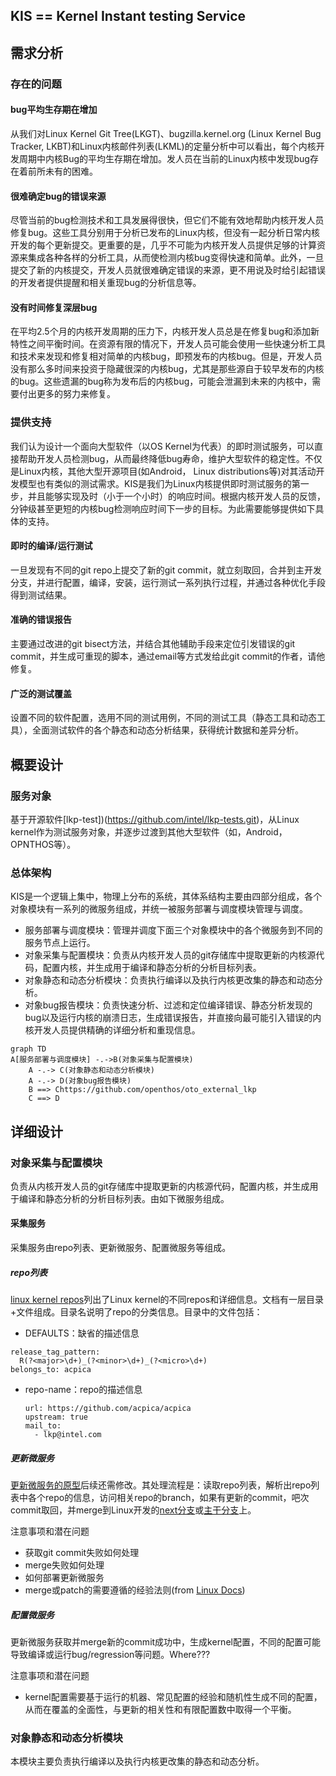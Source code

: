 ## KIS == Kernel Instant testing Service 

## 需求分析

### 存在的问题

#### bug平均生存期在增加

从我们对Linux Kernel Git Tree(LKGT)、bugzilla.kernel.org (Linux Kernel Bug Tracker, LKBT)和Linux内核邮件列表(LKML)的定量分析中可以看出，每个内核开发周期中内核Bug的平均生存期在增加。发人员在当前的Linux内核中发现bug存在着前所未有的困难。

#### 很难确定bug的错误来源

尽管当前的bug检测技术和工具发展得很快，但它们不能有效地帮助内核开发人员修复bug。这些工具分别用于分析已发布的Linux内核，但没有一起分析日常内核开发的每个更新提交。更重要的是，几乎不可能为内核开发人员提供足够的计算资源来集成各种各样的分析工具，从而使检测内核bug变得快速和简单。此外，一旦提交了新的内核提交，开发人员就很难确定错误的来源，更不用说及时给引起错误的开发者提供提醒和相关重现bug的分析信息等。

#### 没有时间修复深层bug

在平均2.5个月的内核开发周期的压力下，内核开发人员总是在修复bug和添加新特性之间平衡时间。在资源有限的情况下，开发人员可能会使用一些快速分析工具和技术来发现和修复相对简单的内核bug，即预发布的内核bug。但是，开发人员没有那么多时间来投资于隐藏很深的内核bug，尤其是那些源自于较早发布的内核的bug。这些遗漏的bug称为发布后的内核bug，可能会泄漏到未来的内核中，需要付出更多的努力来修复。

### 提供支持

我们认为设计一个面向大型软件（以OS Kernel为代表）的即时测试服务，可以直接帮助开发人员检测bug，从而最终降低bug寿命，维护大型软件的稳定性。不仅是Linux内核，其他大型开源项目(如Android， Linux distributions等)对其活动开发模型也有类似的测试需求。KIS是我们为Linux内核提供即时测试服务的第一步，并且能够实现及时（小于一个小时）的响应时间。根据内核开发人员的反馈，分钟级甚至更短的内核bug检测响应时间下一步的目标。为此需要能够提供如下具体的支持。

#### 即时的编译/运行测试

一旦发现有不同的git repo上提交了新的git commit，就立刻取回，合并到主开发分支，并进行配置，编译，安装，运行测试一系列执行过程，并通过各种优化手段得到测试结果。

#### 准确的错误报告

主要通过改进的git bisect方法，并结合其他辅助手段来定位引发错误的git commit，并生成可重现的脚本，通过email等方式发给此git commit的作者，请他修复。

#### 广泛的测试覆盖

设置不同的软件配置，选用不同的测试用例，不同的测试工具（静态工具和动态工具），全面测试软件的各个静态和动态分析结果，获得统计数据和差异分析。

## 概要设计

### 服务对象

基于开源软件[lkp-test])(https://github.com/intel/lkp-tests.git)，从Linux kernel作为测试服务对象，并逐步过渡到其他大型软件（如，Android， OPNTHOS等）。

### 总体架构

KIS是一个逻辑上集中，物理上分布的系统，其体系结构主要由四部分组成，各个对象模块有一系列的微服务组成，并统一被服务部署与调度模块管理与调度。

- 服务部署与调度模块：管理并调度下面三个对象模块中的各个微服务到不同的服务节点上运行。
- 对象采集与配置模块：负责从内核开发人员的git存储库中提取更新的内核源代码，配置内核，并生成用于编译和静态分析的分析目标列表。
- 对象静态和动态分析模块：负责执行编译以及执行内核更改集的静态和动态分析。
- 对象bug报告模块：负责快速分析、过滤和定位编译错误、静态分析发现的bug以及运行内核的崩溃日志，生成错误报告，并直接向最可能引入错误的内核开发人员提供精确的详细分析和重现信息。

```mermaid
graph TD
A[服务部署与调度模块] -.->B(对象采集与配置模块)
    A -.-> C(对象静态和动态分析模块)
    A -.-> D(对象bug报告模块)
    B ==> Chttps://github.com/openthos/oto_external_lkp
    C ==> D
```

## 详细设计

### 对象采集与配置模块

负责从内核开发人员的git存储库中提取更新的内核源代码，配置内核，并生成用于编译和静态分析的分析目标列表。由如下微服务组成。

#### 采集服务

采集服务由repo列表、更新微服务、配置微服务等组成。

##### repo列表

[linux kernel repos](https://github.com/openthos/lkp-tests/tree/master/repo)列出了Linux kernel的不同repos和详细信息。文档有一层目录+文件组成。目录名说明了repo的分类信息。目录中的文件包括：
- DEFAULTS：缺省的描述信息

```
release_tag_pattern:
  R(?<major>\d+)_(?<minor>\d+)_(?<micro>\d+)
belongs_to: acpica
```

- repo-name：repo的描述信息

  ```
  url: https://github.com/acpica/acpica
  upstream: true
  mail_to:
    - lkp@intel.com
  ```

##### 更新微服务

[更新微服务的原型](https://github.com/openthos/system-analysis/blob/master/updateGIT.sh)后续还需修改。其处理流程是：读取repo列表，解析出repo列表中各个repo的信息，访问相关repo的branch，如果有更新的commit，吧次commit取回，并merge到Linux开发的[next分支](https://git.kernel.org/pub/scm/linux/kernel/git/next/linux-next.git)或[主干分支](https://github.com/torvalds/linux)上。

注意事项和潜在问题

- 获取git commit失败如何处理
- merge失败如何处理
- 如何部署更新微服务
- merge或patch的需要遵循的经验法则(from [Linux Docs](https://github.com/torvalds/linux/blob/master/Documentation/translations/zh_CN/process/5.Posting.rst#%E8%A1%A5%E4%B8%81%E5%87%86%E5%A4%87))

##### 配置微服务

更新微服务获取并merge新的commit成功中，生成kernel配置，不同的配置可能导致编译或运行bug/regression等问题。Where???

注意事项和潜在问题

- kernel配置需要基于运行的机器、常见配置的经验和随机性生成不同的配置，从而在覆盖的全面性，与更新的相关性和有限配置数中取得一个平衡。

### 对象静态和动态分析模块

本模块主要负责执行编译以及执行内核更改集的静态和动态分析。



